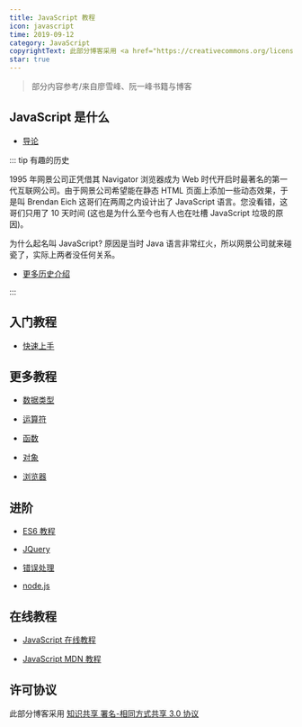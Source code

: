 ```yaml
---
title: JavaScript 教程
icon: javascript
time: 2019-09-12
category: JavaScript
copyrightText: 此部分博客采用 <a href="https://creativecommons.org/licenses/by-sa/3.0/deed.zh">知识共享 署名-相同方式共享 3.0 协议</a>
star: true
---
```


> 部分内容参考/来自廖雪峰、阮一峰书籍与博客

<!-- more -->

## JavaScript 是什么

- [导论](intro/README.md)

::: tip 有趣的历史

1995 年网景公司正凭借其 Navigator 浏览器成为 Web 时代开启时最著名的第一代互联网公司。由于网景公司希望能在静态 HTML 页面上添加一些动态效果，于是叫 Brendan Eich 这哥们在两周之内设计出了 JavaScript 语言。您没看错，这哥们只用了 10 天时间 (这也是为什么至今也有人也在吐槽 JavaScript 垃圾的原因)。

为什么起名叫 JavaScript? 原因是当时 Java 语言非常红火，所以网景公司就来碰瓷了，实际上两者没任何关系。

- [更多历史介绍](intro/history.md)

:::

## 入门教程

- [快速上手](guide/README.md)

## 更多教程

- [数据类型](types/README.md)

- [运算符](operators/README.md)

- [函数](function/README.md)

- [对象](object/README.md)

- [浏览器](browser/README.md)

## 进阶

- [ES6 教程](es6/README.md)

- [JQuery](../../website/jQuery/README.md)

- [错误处理](error/README.md)

- [node.js](../../node-js/README.md)

## 在线教程

- [JavaScript 在线教程](https://wangdoc.com/javascript/)

- [JavaScript MDN 教程](https://developer.mozilla.org/zh-CN/docs/Web/JavaScript)

## 许可协议

此部分博客采用 [知识共享 署名-相同方式共享 3.0 协议](https://creativecommons.org/licenses/by-sa/3.0/deed.zh)
